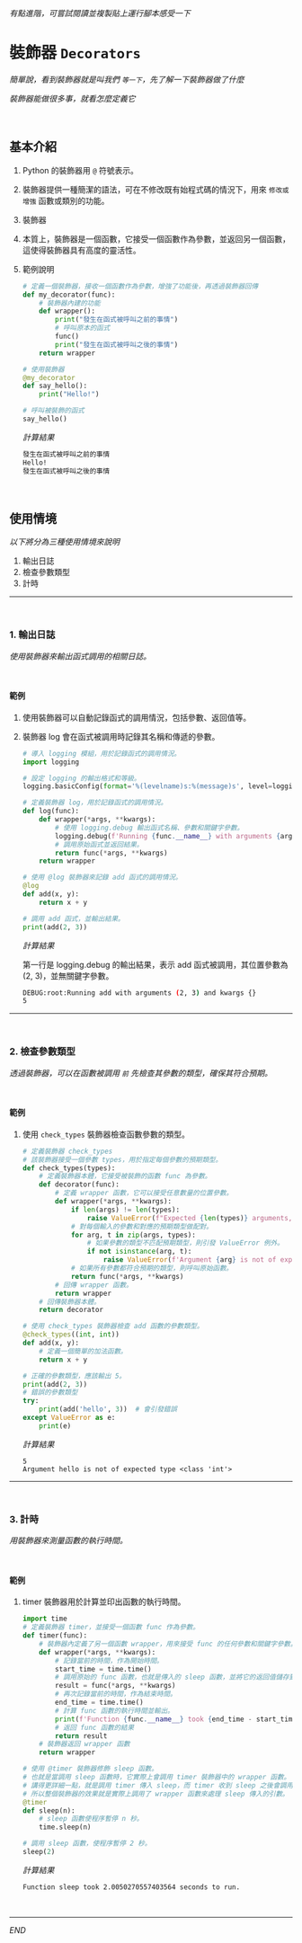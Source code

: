 _有點進階，可嘗試閱讀並複製貼上運行腳本感受一下_

# 裝飾器 `Decorators`

_簡單說，看到裝飾器就是叫我們 `等一下`，先了解一下裝飾器做了什麼_

_裝飾器能做很多事，就看怎麼定義它_

<br>

## 基本介紹

1. Python 的裝飾器用 `@` 符號表示。
2. 裝飾器提供一種簡潔的語法，可在不修改既有始程式碼的情況下，用來 `修改或增強` 函數或類別的功能。
3. 裝飾器
4. 本質上，裝飾器是一個函數，它接受一個函數作為參數，並返回另一個函數，這使得裝飾器具有高度的靈活性。
5. 範例說明

   ```python
   # 定義一個裝飾器，接收一個函數作為參數，增強了功能後，再透過裝飾器回傳
   def my_decorator(func):
       # 裝飾器內建的功能
       def wrapper():
           print("發生在函式被呼叫之前的事情")
           # 呼叫原本的函式
           func()
           print("發生在函式被呼叫之後的事情")
       return wrapper

   # 使用裝飾器
   @my_decorator
   def say_hello():
       print("Hello!")

   # 呼叫被裝飾的函式
   say_hello()
   ```

   _計算結果_

   ```bash
   發生在函式被呼叫之前的事情
   Hello!
   發生在函式被呼叫之後的事情
   ```

<br>

## 使用情境

_以下將分為三種使用情境來說明_

1. 輸出日誌
2. 檢查參數類型
3. 計時

---

<br>

### 1. 輸出日誌

_使用裝飾器來輸出函式調用的相關日誌。_

<br>

#### 範例

1. 使用裝飾器可以自動記錄函式的調用情況，包括參數、返回值等。
2. 裝飾器 log 會在函式被調用時記錄其名稱和傳遞的參數。

   ```python
   # 導入 logging 模組，用於記錄函式的調用情況。
   import logging

   # 設定 logging 的輸出格式和等級。
   logging.basicConfig(format='%(levelname)s:%(message)s', level=logging.DEBUG)

   # 定義裝飾器 log，用於記錄函式的調用情況。
   def log(func):
       def wrapper(*args, **kwargs):
           # 使用 logging.debug 輸出函式名稱、參數和關鍵字參數。
           logging.debug(f'Running {func.__name__} with arguments {args} and kwargs {kwargs}')
           # 調用原始函式並返回結果。
           return func(*args, **kwargs)
       return wrapper

   # 使用 @log 裝飾器來記錄 add 函式的調用情況。
   @log
   def add(x, y):
       return x + y

   # 調用 add 函式，並輸出結果。
   print(add(2, 3))
   ```

   _計算結果_

   第一行是 logging.debug 的輸出結果，表示 add 函式被調用，其位置參數為 (2, 3)，並無關鍵字參數。

   ```bash
   DEBUG:root:Running add with arguments (2, 3) and kwargs {}
   5
   ```

---

<br>

### 2. 檢查參數類型

_透過裝飾器，可以在函數被調用 `前` 先檢查其參數的類型，確保其符合預期。_

<br>

#### 範例

1. 使用 `check_types` 裝飾器檢查函數參數的類型。

   ```python
   # 定義裝飾器 check_types
   # 該裝飾器接受一個參數 types，用於指定每個參數的預期類型。
   def check_types(types):
       # 定義裝飾器本體，它接受被裝飾的函數 func 為參數。
       def decorator(func):
           # 定義 wrapper 函數，它可以接受任意數量的位置參數。
           def wrapper(*args, **kwargs):
               if len(args) != len(types):
                   raise ValueError(f"Expected {len(types)} arguments, got {len(args)} arguments.")
               # 對每個輸入的參數和對應的預期類型做配對。
               for arg, t in zip(args, types):
                   # 如果參數的類型不匹配預期類型，則引發 ValueError 例外。
                   if not isinstance(arg, t):
                       raise ValueError(f'Argument {arg} is not of expected type {t}')
               # 如果所有參數都符合預期的類型，則呼叫原始函數。
               return func(*args, **kwargs)
           # 回傳 wrapper 函數。
           return wrapper
       # 回傳裝飾器本體。
       return decorator

   # 使用 check_types 裝飾器檢查 add 函數的參數類型。
   @check_types((int, int))
   def add(x, y):
       # 定義一個簡單的加法函數。
       return x + y

   # 正確的參數類型，應該輸出 5。
   print(add(2, 3)) 
   # 錯誤的參數類型
   try:
       print(add('hello', 3))  # 會引發錯誤
   except ValueError as e:
       print(e)
   ```

   _計算結果_

   ```
   5
   Argument hello is not of expected type <class 'int'>
   ```

---

<br>

### 3. 計時

_用裝飾器來測量函數的執行時間。_

<br>

#### 範例

1. timer 裝飾器用於計算並印出函數的執行時間。

   ```python
   import time
   # 定義裝飾器 timer，並接受一個函數 func 作為參數。
   def timer(func):
       # 裝飾器內定義了另一個函數 wrapper，用來接受 func 的任何參數和關鍵字參數。
       def wrapper(*args, **kwargs):
           # 記錄當前的時間，作為開始時間。
           start_time = time.time()
           # 調用原始的 func 函數，也就是傳入的 sleep 函數，並將它的返回值儲存到 result。
           result = func(*args, **kwargs)
           # 再次記錄當前的時間，作為結束時間。
           end_time = time.time()
           # 計算 func 函數的執行時間並輸出。
           print(f'Function {func.__name__} took {end_time - start_time} seconds to run.')
           # 返回 func 函數的結果
           return result
       # 裝飾器返回 wrapper 函數
       return wrapper

   # 使用 @timer 裝飾器修飾 sleep 函數。
   # 也就是當調用 sleep 函數時，它實際上會調用 timer 裝飾器中的 wrapper 函數。
   # 講得更詳細一點，就是調用 timer 傳入 sleep，而 timer 收到 sleep 之後會調用內部函數 wrapper
   # 所以整個裝飾器的效果就是實際上調用了 wrapper 函數來處理 sleep 傳入的引數。
   @timer
   def sleep(n):
       # sleep 函數使程序暫停 n 秒。
       time.sleep(n)

   # 調用 sleep 函數，使程序暫停 2 秒。
   sleep(2)
   ```

   _計算結果_

   ```bash
   Function sleep took 2.0050270557403564 seconds to run.
   ```

<br>

---

_END_
